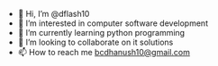 - 👋 Hi, I’m @dflash10
- 👀 I’m interested in computer software development
- 🌱 I’m currently learning python programming
- 💞️ I’m looking to collaborate on it solutions
- 📫 How to reach me bcdhanush10@gmail.com

<!---
dflash10/dflash10 is a ✨ special ✨ repository because its `README.md` (this file) appears on your GitHub profile.
You can click the Preview link to take a look at your changes.
--->
